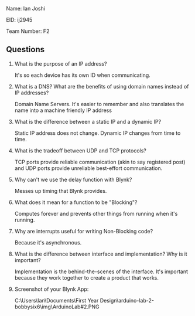 Name:	Ian Joshi	

EID: ij2945

Team Number: F2

## Questions

1. What is the purpose of an IP address?

   It's so each device has its own ID when communicating.    

2. What is a DNS? What are the benefits of using domain names instead of IP addresses?

   Domain Name Servers. It's easier to remember and also translates the name into a machine friendly IP address

3. What is the difference between a static IP and a dynamic IP?

   Static IP address does not change. Dynamic IP changes from time to time. 

4. What is the tradeoff between UDP and TCP protocols?

    TCP ports provide reliable communication (akin to say registered post) and UDP ports provide unreliable best-effort communication. 

5. Why can't we use the delay function with Blynk?

   Messes up timing that Blynk provides.

6. What does it mean for a function to be "Blocking"?

   Computes forever and prevents other things from running when it's running. 

7. Why are interrupts useful for writing Non-Blocking code?

   Because it's asynchronous.

8. What is the difference between interface and implementation? Why is it important?

   Implementation is the behind-the-scenes of the interface. It's important because they work together to create a product that works.

9. Screenshot of your Blynk App:

    C:\Users\Ian\Documents\First Year Design\arduino-lab-2-bobbysix6\img\ArduinoLab#2.PNG